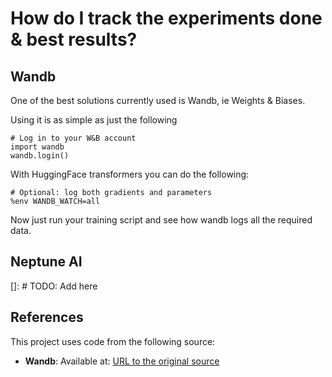 # How do I track the experiments done & best results?



## Wandb
One of the best solutions currently used is Wandb, ie Weights & Biases. 

Using it is as simple as just the following

```
# Log in to your W&B account
import wandb
wandb.login()
```

With HuggingFace transformers you can do the following:
```
# Optional: log both gradients and parameters
%env WANDB_WATCH=all
```

Now just run your training script and see how wandb logs all the required data.

## Neptune AI
[]: # TODO: Add here


## References

This project uses code from the following source:
- **Wandb**: Available at: [URL to the original source](https://wandb.ai/)
